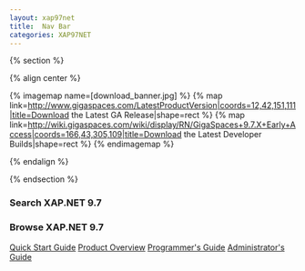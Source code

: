 ```yaml
---
layout: xap97net
title:  Nav Bar
categories: XAP97NET
---
```


{% section %}

{% align center %}

{% imagemap name=[download_banner.jpg] %}
{% map link=http://www.gigaspaces.com/LatestProductVersion|coords=12,42,151,111|title=Download the Latest GA Release|shape=rect %}
{% map link=http://wiki.gigaspaces.com/wiki/display/RN/GigaSpaces+9.7.X+Early+Access|coords=166,43,305,109|title=Download the Latest Developer Builds|shape=rect %}
{% endimagemap %}

{% endalign %}

{% endsection %}

### Search XAP.NET 9.7

<section id="search-results" style="display: none;">
  <p>Search results</p>
  <div class="entries"></div>
</section>


### Browse XAP.NET 9.7
[Quick Start Guide](./quick-start-guide.html)
[Product Overview](./product-overview.html)
[Programmer's Guide](./programmer's-guide.html)
[Administrator's Guide](./administrator's-guide.html)